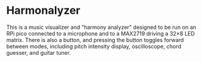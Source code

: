 # Harmonalyzer
This is a music visualizer and "harmony analyzer" designed to be run on an RPi pico connected to a microphone and to a MAX2719 driving a 32×8 LED matrix. There is also a button, and pressing the button toggles forward between modes, including pitch intensity display, oscilloscope, chord guesser, and guitar tuner.

